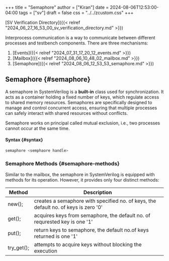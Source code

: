 +++
title = "Semaphore"
author = ["Kiran"]
date = 2024-08-06T12:53:00-04:00
tags = ["sv"]
draft = false
css = "../../zcustom.css"
+++

[SV Verification Directory]({{< relref "2024_06_27_16_53_00_sv_verification_directory.md" >}})

Interprocess communication is a way to communicate between different processes and testbench components. There are three mechanisms:

1.  [Events]({{< relref "2024_07_31_17_20_12_events.md" >}})
2.  [Mailbox]({{< relref "2024_08_06_10_48_02_mailbox.md" >}})
3.  [Semaphore]({{< relref "2024_08_06_12_53_53_semaphore.md" >}})


## Semaphore {#semaphore}

A semaphore in SystemVerilog is a **built-in** class used for synchronization. It acts as a container holding a fixed number of keys, which regulate access to shared memory resources. Semaphores are specifically designed to manage and control concurrent access, ensuring that multiple processes can safely interact with shared resources without conflicts.

Semaphore works on principal called mutual exclusion, i.e., two processes cannot occur at the same time.


#### Syntax {#syntax}

```verilog
semaphore <semphaore handle>
```


### Semaphore Methods {#semaphore-methods}

Similar to the mailbox, the semaphore in SystemVerilog is equipped with methods for its operation. However, it provides only four distinct methods:

| Method     | Description                                                                         |
|------------|-------------------------------------------------------------------------------------|
| new();     | creates a semaphore with specified no. of keys, the default no. of keys is zero '0' |
| get();     | acquires keys from semaphore, the default no. of requrested key is one '1'          |
| put();     | return keys to semaphore, the default no.of keys returned is one '1'                |
| try_get(); | attempts to acquire keys without blocking the execution                             |
